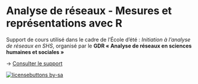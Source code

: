 # Analyse de réseaux - Mesures et représentations avec R

Support de cours utilisé dans le cadre de l’École d’été : *Initiation à l’analyse de réseaux en SHS*, organisé par le **GDR « Analyse de réseaux en sciences humaines et sociales »**

-> [Consulter le support](https://huguespecout.github.io/Analyse_r-seaux_GDR_ARSHS/)

[![licensebuttons by-sa](https://licensebuttons.net/l/by-sa/3.0/88x31.png)](https://creativecommons.org/licenses/by-sa/4.0)
